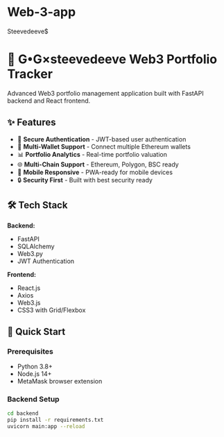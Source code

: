 # Web-3-app
Steevedeeve$

# 🚀 G•G×steevedeeve Web3 Portfolio Tracker

Advanced Web3 portfolio management application built with FastAPI backend and React frontend.

## ✨ Features

- 🔐 **Secure Authentication** - JWT-based user authentication
- 💼 **Multi-Wallet Support** - Connect multiple Ethereum wallets
- 📊 **Portfolio Analytics** - Real-time portfolio valuation
- 🌐 **Multi-Chain Support** - Ethereum, Polygon, BSC ready
- 📱 **Mobile Responsive** - PWA-ready for mobile devices
- 🔒 **Security First** - Built with best security ready

## 🛠 Tech Stack

**Backend:**
- FastAPI
- SQLAlchemy
- Web3.py
- JWT Authentication

**Frontend:**
- React.js
- Axios
- Web3.js
- CSS3 with Grid/Flexbox

## 🚀 Quick Start

### Prerequisites
- Python 3.8+
- Node.js 14+
- MetaMask browser extension

### Backend Setup
```bash
cd backend
pip install -r requirements.txt
uvicorn main:app --reload

